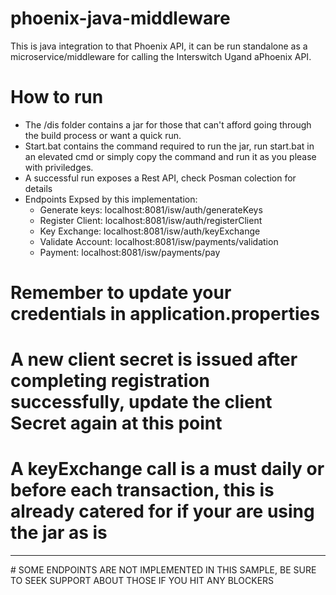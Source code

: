 # phoenix-java-middleware
This is java integration to that Phoenix API, it can be run standalone as a microservice/middleware for calling the Interswitch Ugand aPhoenix API.
# How to run
- The /dis folder contains a jar for those that can't afford going through the build process or want a quick run.
- Start.bat contains the command required to run the jar, run start.bat in an elevated cmd or simply copy the command and run it as you please with priviledges.
- A successful run exposes a Rest API, check Posman colection for details
- Endpoints Expsed by this implementation:
   - Generate keys: localhost:8081/isw/auth/generateKeys
   - Register Client: localhost:8081/isw/auth/registerClient
   - Key Exchange:  localhost:8081/isw/auth/keyExchange
   - Validate Account: localhost:8081/isw/payments/validation
   - Payment: localhost:8081/isw/payments/pay

# Remember to update your credentials in application.properties

# A new client secret is issued after completing registration successfully, update the client Secret again at this point
# A keyExchange call is a must daily or before each transaction, this is already catered for if your are using the jar as is

<hr>
# SOME ENDPOINTS ARE NOT IMPLEMENTED IN THIS SAMPLE, BE SURE TO SEEK SUPPORT ABOUT THOSE IF YOU HIT ANY BLOCKERS

